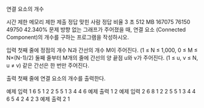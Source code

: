 연결 요소의 개수
 
시간 제한	메모리 제한	제출	정답	맞힌 사람	정답 비율
3 초	512 MB	167075	76150	49750	42.340%
문제
방향 없는 그래프가 주어졌을 때, 연결 요소 (Connected Component)의 개수를 구하는 프로그램을 작성하시오.

입력
첫째 줄에 정점의 개수 N과 간선의 개수 M이 주어진다. (1 ≤ N ≤ 1,000, 0 ≤ M ≤ N×(N-1)/2) 둘째 줄부터 M개의 줄에 간선의 양 끝점 u와 v가 주어진다. (1 ≤ u, v ≤ N, u ≠ v) 같은 간선은 한 번만 주어진다.

출력
첫째 줄에 연결 요소의 개수를 출력한다.

예제 입력 1 
6 5
1 2
2 5
5 1
3 4
4 6
예제 출력 1 
2
예제 입력 2 
6 8
1 2
2 5
5 1
3 4
4 6
5 4
2 4
2 3
예제 출력 2 
1
